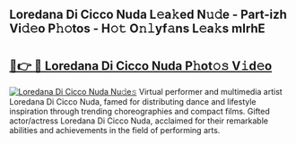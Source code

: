 ## Loredana Di Cicco Nuda L𝚎a𝚔ed N𝚞𝚍e - Part-izh Vi𝚍𝚎o P𝚑𝚘tos - H𝚘𝚝 O𝚗𝚕yf𝚊ns L𝚎a𝚔s mIrhE

# <h2><a href="http://kf42axs.oniu.top/?m=Loredana+Di+Cicco+Nuda">🔗👉 🔴 Loredana Di Cicco Nuda P𝚑ot𝚘𝚜 V𝚒d𝚎o</a></h2>

[![Loredana Di Cicco Nuda Nu𝚍e𝚜](https://i.imgur.com/0qMVB7G.gif)](http://kf42axs.oniu.top/?m=Loredana+Di+Cicco+Nuda)
Virtual performer and multimedia artist Loredana Di Cicco Nuda, famed for distributing dance and lifestyle inspiration through trending choreographies and compact films. Gifted actor/actress Loredana Di Cicco Nuda, acclaimed for their remarkable abilities and achievements in the field of performing arts.  

